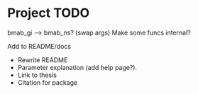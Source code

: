 # Project TODO

bmab_gi --> bmab_ns? (swap args)
Make some funcs internal?

Add to README/docs
- Rewrite README
- Parameter explanation (add help page?).
- Link to thesis
- Citation for package


